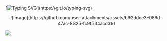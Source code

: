 [![Typing SVG](https://readme-typing-svg.demolab.com?font=Love+Ya+Like+A+Sister&pause=1000&color=670C0C&center=true&width=435&lines=Nothing's+here...)](https://git.io/typing-svg)
<p align="center">
![Image](https://github.com/user-attachments/assets/b92ddce3-089d-47ac-8325-fc9f534acd39)
</p>

[![](https://visitcount.itsvg.in/api?id=Terrenoss&icon=9&color=4)](https://visitcount.itsvg.in)

